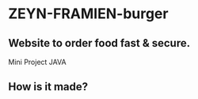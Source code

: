 # ZEYN-FRAMIEN-burger

## Website to order food fast & secure.

Mini Project JAVA

## How is it made? 